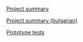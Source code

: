 [Project summary](https://docs.google.com/document/d/1K2_rQsSbkaQfpO1gciDXHp_hNcb1nrNzrDXIeYQ9k5U/edit?usp=sharing)

[Project summary (bulgarian)](https://docs.google.com/document/d/1_pxe8EfrOkqVre16oB9b2NBAHJnNcvodLzZF2wz8UIk/edit?usp=sharing)

[Prototype tests](https://docs.google.com/document/d/1i1BRJ95J7JZLu1lK8wfhrUpV-r22ysb6fY_pddV5sVs/edit#)
